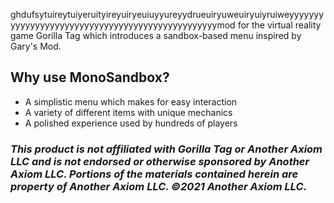 ghdufsytuireytuiyeruityireyuiryeuiuyyureyydrueuiryuweuiryuiyruiweyyyyyyyyyyyyyyyyyyyyyyyyyyyyyyyyyyyyyyyyyyyyyyyyymod for the virtual reality game Gorilla Tag which introduces a sandbox-based menu inspired by Gary's Mod.

## Why use MonoSandbox?
- A simplistic menu which makes for easy interaction
- A variety of different items with unique mechanics
- A polished experience used by hundreds of players

### <i>This product is not affiliated with Gorilla Tag or Another Axiom LLC and is not endorsed or otherwise sponsored by Another Axiom LLC. Portions of the materials contained herein are property of Another Axiom LLC. ©2021 Another Axiom LLC.</i>
